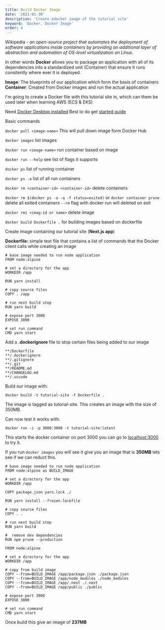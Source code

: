 ```yaml
---
title: Build Docker Image
date: '2021-01-30'
description: 'Create adocker image of the tutorial site'
keyword: 'Docker, Docker Image'
order: 4
---
```


Wikipedia - *an open-source project that automates the deployment of software applications inside containers by providing an additional layer of abstraction and automation of OS-level virtualization on Linux*.

In other words **Docker** allows you to package an application with all of its dependencies into a standardized unit (Container) that ensure it runs consitently where ever it is deployed.

**Image**: The blueprints of our application which form the basis of containers
**Container**: Created from Docker images and run the actual application 

I'm going to create a Docker file with this tutorial site in, which can them be used later when learning AWS (ECS & EKS)

Need [Docker Desktop installed](https://www.docker.com/products/docker-desktop)
Best to do get [started guide](https://docs.docker.com/get-started/)

Basic commands

`docker pull <image-name>` This will pull down image form Docker Hub

`docker images` list images

`docker run <image-name>` run container based on image

`docker run --help` see list of flags it supports

`docker ps` list of running container

`docker ps -a` list of all run containers

`docker rm <container-id> <container-id>` delete containers

`docker rm $(docker ps -a -q -f status=exited)` or `docker container prune` delete all exited containers `--rm` flag with docker run will deleted on exit

`docker rmi <imag-id or name>` delete image

`docker build Dockerfile .` for building images based on dockerfile

Create image containing our tutorial site (**Next.js app**)

**Dockerfile:** simple text file that contains a list of commands that the Docker client calls while creating an image

```
# base image needed to run node application
FROM node:alpine

# set a directory for the app
WORKDIR /app

RUN yarn install

# copy source files
COPY . /app

# run next build step
RUN yarn build

# expose port 3000
EXPOSE 3000

# set run command
CMD yarn start
```

Add a **.dockerignore** file to stop certain files being added to our image

```
**/Dockerfile
**/.dockerignore
**/.gitignore
**/.git
**/README.md
**/CHANGELOG.md
**/.vscode
```

Build our image with:

`docker build -t tutorial-site -f Dockerfile .`

The image is tagged as tutorial-site. This creates an image with the size of 350MB.

Can now test it works with:

`docker run -i -p 3000:3000 -t tutorial-site:latest` 

This starts the docker container on port 3000 you can go to [localhost:3000](http://localhost:3000/) to try it.

If you run `docker images` you will see it give you an image that is **350MB** lets see if we can reduct this.

```
# base image needed to run node application
FROM node:alpine as BUILD_IMAGE

# set a directory for the app
WORKDIR /app

COPY package.json yarn.lock ./

RUN yarn install --frozen-lockfile

# copy source files
COPY . .

# run next build step
RUN yarn build

#  remove dev dependencies
RUN npm prune --production

FROM node:alpine

# set a directory for the app
WORKDIR /app

# copy from build image
COPY --from=BUILD_IMAGE /app/package.json ./package.json
COPY --from=BUILD_IMAGE /app/node_modules ./node_modules
COPY --from=BUILD_IMAGE /app/.next ./.next
COPY --from=BUILD_IMAGE /app/public ./public

# expose port 3000
EXPOSE 3000

# set run command
CMD yarn start
```

Once build this give an image of **237MB**